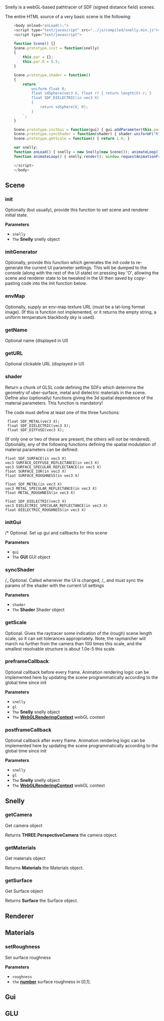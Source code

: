 Snelly is a webGL-based pathtracer of SDF (signed distance field) scenes. 

The entire HTML source of a very basic scene is the following:

```javascript
    <body onload="onLoad();">
    <script type="text/javascript" src="../js/compiled/snelly.min.js"></script>
    <script type="text/javascript">

    function Scene() {}
    Scene.prototype.init = function(snelly)
    {
    	this.par = {};
    	this.par.R = 0.5;
    }

    Scene.prototype.shader = function()
    {
    	return `
    		uniform float R;
    		float sdSphere(vec3 X, float r) { return length(X)-r; }   
    		float SDF_DIELECTRIC(in vec3 X)                     
    		{	
    			return sdSphere(X, R);
    		} 
    	`;
    }

    Scene.prototype.initGui = function(gui) { gui.addParameter(this.par, {name: 'R', min: 0.0, max: 1.0}); }
    Scene.prototype.syncShader = function(shader) { shader.uniformF("R", this.par.R); }
    Scene.prototype.getScale = function() { return 1.0; }

    var snelly;
    function onLoad() { snelly = new Snelly(new Scene()); animateLoop(); }
    function animateLoop() { snelly.render(); window.requestAnimationFrame(animateLoop); }

    </script>
    </body>
```

## Scene

<!-- Generated by documentation.js. Update this documentation by updating the source code. -->

### init

Optionally (but usually), provide this function to set scene and renderer initial state.

**Parameters**

-   `snelly`  
-   `The` **Snelly** snelly object

### initGenerator

Optionally, provide this function which generates the init code to re-generate 
the current UI parameter settings. This will be dumped to the console (along with 
the rest of the UI state) on pressing key 'O', allowing the scene and renderer
state to be tweaked in the UI then saved by copy-pasting code into the init function below.

### envMap

Optionally, supply an env-map texture URL (must be a lat-long format image).
(If this is function not implemented, or it returns the empty string, a uniform
temperature blackbody sky is used).

### getName

Optional name (displayed in UI)

### getURL

Optional clickable URL (displayed in UI)

### shader

Return a chunk of GLSL code defining the SDFs which determine the geometry of uber-surface, metal and dielectric materials in the scene.
Define also (optionally) functions giving the 3d spatial dependence of the material parameters.
This function is mandatory!

The code must define at least one of the three functions:

     float SDF_METAL(vec3 X);
     float SDF_DIELECTRIC(vec3 X);
     float SDF_DIFFUSE(vec3 X);

(If only one or two of these are present, the others will not be rendered).
Optionally, any of the following functions defining the spatial modulation of material parameters can be defined:

    float SDF_SURFACE(in vec3 X)                     
    vec3 SURFACE_DIFFUSE_REFLECTANCE(in vec3 X)
    vec3 SURFACE_SPECULAR_REFLECTANCE(in vec3 X)
    float SURFACE_IOR(in vec3 X)
    float SURFACE_ROUGHNESS(in vec3 X)

    float SDF_METAL(in vec3 X)                     
    vec3 METAL_SPECULAR_REFLECTANCE(in vec3 X)
    float METAL_ROUGHNESS(in vec3 X)

    float SDF_DIELECTRIC(vec3 X)                     
    vec3 DIELECTRIC_SPECULAR_REFLECTANCE(in vec3 X)
    float DIELECTRIC_ROUGHNESS(in vec3 X)

### initGui

/\* Optional. Set up gui and callbacks for this scene

**Parameters**

-   `gui`  
-   `The` **GUI** GUI object

### syncShader

/_ Optional. Called whenever the UI is changed,
/_ and must sync the params of the shader with the current UI settings

**Parameters**

-   `shader`  
-   `The` **Shader** Shader object

### getScale

Optional. Gives the raytracer some indication of the (rough) scene length scale, 
so it can set tolerances appropriately. Note, the raymarcher will march no further
from the camera than 100 times this scale, and the smallest resolvable structure 
is about 1.0e-5 this scale.

### preframeCallback

Optional callback before every frame.
Animation rendering logic can be implemented here by updating the scene 
programmatically according to the global time since init

**Parameters**

-   `snelly`  
-   `gl`  
-   `The` **Snelly** snelly object
-   `The` **[WebGLRenderingContext](https://developer.mozilla.org/en-US/docs/Web/API/WebGLRenderingContext)** webGL context

### postframeCallback

Optional callback after every frame.
Animation rendering logic can be implemented here by updating the scene 
programmatically according to the global time since init

**Parameters**

-   `snelly`  
-   `gl`  
-   `The` **Snelly** snelly object
-   `The` **[WebGLRenderingContext](https://developer.mozilla.org/en-US/docs/Web/API/WebGLRenderingContext)** webGL context

## Snelly

<!-- Generated by documentation.js. Update this documentation by updating the source code. -->

### getCamera

Get camera object

Returns **THREE.PerspectiveCamera** the camera object.

### getMaterials

Get materials object

Returns **Materials** the Materials object.

### getSurface

Get Surface object

Returns **Surface** the Surface object.

## Renderer

<!-- Generated by documentation.js. Update this documentation by updating the source code. -->

## Materials

<!-- Generated by documentation.js. Update this documentation by updating the source code. -->

### setRoughness

Set surface roughness

**Parameters**

-   `roughness`  
-   `the` **[number](https://developer.mozilla.org/en-US/docs/Web/JavaScript/Reference/Global_Objects/Number)** surface roughness in [0,1].

## Gui

<!-- Generated by documentation.js. Update this documentation by updating the source code. -->

## GLU

<!-- Generated by documentation.js. Update this documentation by updating the source code. -->

